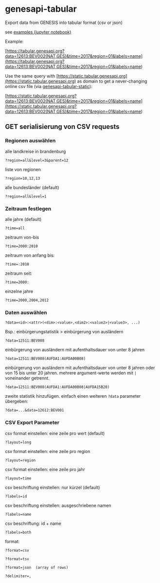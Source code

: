 # genesapi-tabular

Export data from GENESIS into tabular format (csv or json)

see [examples (jupyter notebook)](./examples.ipynb)

Example:

[https://tabular.genesapi.org?data=12613:BEV002(NAT,GES)&time=2017&region=01&labels=name](<https://tabular.genesapi.org?data=12613:BEV002(NAT,GES)&time=2017&region=01&labels=name>)

Use the same query with [https://static.tabular.genesapi.org](https://static.tabular.genesapi.org)
as domain to get a never-changing online csv file (via
[genesapi-tabular-static](https://github.com/datenguide/genesapi-tabular-static)):

[https://static.tabular.genesapi.org?data=12613:BEV002(NAT,GES)&time=2017&region=01&labels=name](<https://static.tabular.genesapi.org?data=12613:BEV002(NAT,GES)&time=2017&region=01&labels=name>)

## GET serialisierung von CSV requests

### Regionen auswählen

alle landkreise in brandenburg

    ?region=all&level=3&parent=12

liste von regionen

    ?region=10,12,13

alle bundesländer (default)

    ?region=all&level=1

### Zeitraum festlegen

alle jahre (default)

    ?time=all

zeitraum von-bis

    ?time=2000:2010

zeitraum von anfang bis:

    ?time=:2010

zeitraum seit:

    ?time=2000:

einzelne jahre

    ?time=2000,2004,2012

### Daten auswählen

    ?data=<id>:<attr>(<dim>:<value>,<dim2>:<value2>|<value3>, ...)

Bsp.: einbürgerungstatistik > einbürgerung von ausländern

    ?data=12511:BEV008

einbürgerung von ausländern mit aufenthaltsdauer von unter 8 jahren

    ?data=12511:BEV008(AUFDA1:AUFDA00B08)

einbürgerung von ausländern mit aufenthaltsdauer von unter 8 jahren
oder von 15 bis unter 20 jahren. mehrere argument-werte werden mit `|`
voneinander getrennt.

    ?data=12511:BEV008(AUFDA1:AUFDA00B08|AUFDA15B20)

zweite statistik hinzufügen. einfach einen weiteren `?data` parameter
übergeben:

    ?data=...&data=12612:BEV001

### CSV Export Parameter

csv format einstellen: eine zeile pro wert (default)

    ?layout=long

csv format einstellen: eine zeile pro region

    ?layout=region

csv format einstellen: eine zeile pro jahr

    ?layout=time

csv beschriftung einstellen: nur kürzel (default)

    ?labels=id

csv beschriftung einstellen: ausgeschriebene namen

    ?labels=name

csv beschriftung: id + name

    ?labels=both

format:

    ?format=csv

    ?format=tsv

    ?format=json  (array of rows)

    ?delimiter=,
